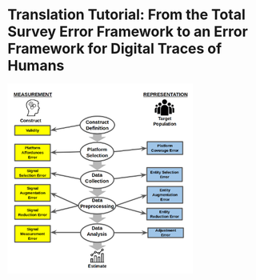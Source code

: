 # Translation Tutorial: From the Total Survey Error Framework to an Error Framework for Digital Traces of Humans

![TDE](tde.png)


